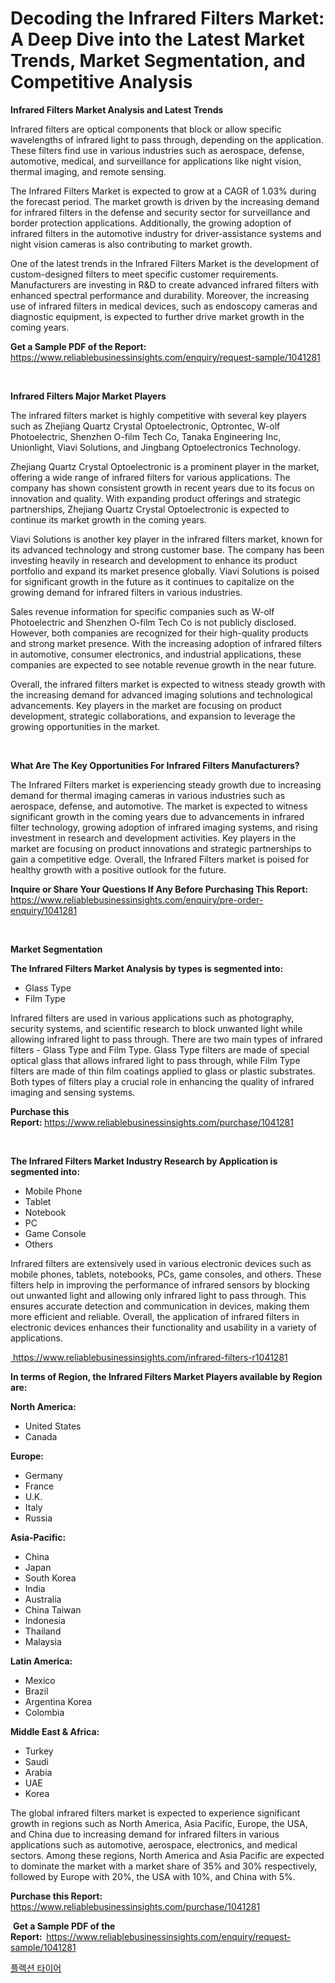 <p><h1>Decoding the Infrared Filters Market: A Deep Dive into the Latest Market Trends, Market Segmentation, and Competitive Analysis</h1></p><p><strong>Infrared Filters Market Analysis and Latest Trends</strong></p>
<p><p>Infrared filters are optical components that block or allow specific wavelengths of infrared light to pass through, depending on the application. These filters find use in various industries such as aerospace, defense, automotive, medical, and surveillance for applications like night vision, thermal imaging, and remote sensing.</p><p>The Infrared Filters Market is expected to grow at a CAGR of 1.03% during the forecast period. The market growth is driven by the increasing demand for infrared filters in the defense and security sector for surveillance and border protection applications. Additionally, the growing adoption of infrared filters in the automotive industry for driver-assistance systems and night vision cameras is also contributing to market growth.</p><p>One of the latest trends in the Infrared Filters Market is the development of custom-designed filters to meet specific customer requirements. Manufacturers are investing in R&D to create advanced infrared filters with enhanced spectral performance and durability. Moreover, the increasing use of infrared filters in medical devices, such as endoscopy cameras and diagnostic equipment, is expected to further drive market growth in the coming years.</p></p>
<p><strong>Get a Sample PDF of the Report:&nbsp;</strong> <a href="https://www.reliablebusinessinsights.com/enquiry/request-sample/1041281">https://www.reliablebusinessinsights.com/enquiry/request-sample/1041281</a></p>
<p>&nbsp;</p>
<p><strong>Infrared Filters Major Market Players</strong></p>
<p><p>The infrared filters market is highly competitive with several key players such as Zhejiang Quartz Crystal Optoelectronic, Optrontec, W-olf Photoelectric, Shenzhen O-film Tech Co, Tanaka Engineering Inc, Unionlight, Viavi Solutions, and Jingbang Optoelectronics Technology.</p><p>Zhejiang Quartz Crystal Optoelectronic is a prominent player in the market, offering a wide range of infrared filters for various applications. The company has shown consistent growth in recent years due to its focus on innovation and quality. With expanding product offerings and strategic partnerships, Zhejiang Quartz Crystal Optoelectronic is expected to continue its market growth in the coming years.</p><p>Viavi Solutions is another key player in the infrared filters market, known for its advanced technology and strong customer base. The company has been investing heavily in research and development to enhance its product portfolio and expand its market presence globally. Viavi Solutions is poised for significant growth in the future as it continues to capitalize on the growing demand for infrared filters in various industries.</p><p>Sales revenue information for specific companies such as W-olf Photoelectric and Shenzhen O-film Tech Co is not publicly disclosed. However, both companies are recognized for their high-quality products and strong market presence. With the increasing adoption of infrared filters in automotive, consumer electronics, and industrial applications, these companies are expected to see notable revenue growth in the near future.</p><p>Overall, the infrared filters market is expected to witness steady growth with the increasing demand for advanced imaging solutions and technological advancements. Key players in the market are focusing on product development, strategic collaborations, and expansion to leverage the growing opportunities in the market.</p></p>
<p>&nbsp;</p>
<p><strong>What Are The Key Opportunities For Infrared Filters Manufacturers?</strong></p>
<p><p>The Infrared Filters market is experiencing steady growth due to increasing demand for thermal imaging cameras in various industries such as aerospace, defense, and automotive. The market is expected to witness significant growth in the coming years due to advancements in infrared filter technology, growing adoption of infrared imaging systems, and rising investment in research and development activities. Key players in the market are focusing on product innovations and strategic partnerships to gain a competitive edge. Overall, the Infrared Filters market is poised for healthy growth with a positive outlook for the future.</p></p>
<p><strong>Inquire or Share Your Questions If Any Before Purchasing This Report:</strong> <a href="https://www.reliablebusinessinsights.com/enquiry/pre-order-enquiry/1041281">https://www.reliablebusinessinsights.com/enquiry/pre-order-enquiry/1041281</a></p>
<p>&nbsp;</p>
<p><strong>Market Segmentation</strong></p>
<p><strong>The Infrared Filters Market Analysis by types is segmented into:</strong></p>
<p><ul><li>Glass Type</li><li>Film Type</li></ul></p>
<p><p>Infrared filters are used in various applications such as photography, security systems, and scientific research to block unwanted light while allowing infrared light to pass through. There are two main types of infrared filters - Glass Type and Film Type. Glass Type filters are made of special optical glass that allows infrared light to pass through, while Film Type filters are made of thin film coatings applied to glass or plastic substrates. Both types of filters play a crucial role in enhancing the quality of infrared imaging and sensing systems.</p></p>
<p><strong>Purchase this Report:&nbsp;</strong><a href="https://www.reliablebusinessinsights.com/purchase/1041281">https://www.reliablebusinessinsights.com/purchase/1041281</a></p>
<p>&nbsp;</p>
<p><strong>The Infrared Filters Market Industry Research by Application is segmented into:</strong></p>
<p><ul><li>Mobile Phone</li><li>Tablet</li><li>Notebook</li><li>PC</li><li>Game Console</li><li>Others</li></ul></p>
<p><p>Infrared filters are extensively used in various electronic devices such as mobile phones, tablets, notebooks, PCs, game consoles, and others. These filters help in improving the performance of infrared sensors by blocking out unwanted light and allowing only infrared light to pass through. This ensures accurate detection and communication in devices, making them more efficient and reliable. Overall, the application of infrared filters in electronic devices enhances their functionality and usability in a variety of applications.</p></p>
<p><a href="https://www.reliablebusinessinsights.com/infrared-filters-r1041281">&nbsp;https://www.reliablebusinessinsights.com/infrared-filters-r1041281</a></p>
<p><strong>In terms of Region, the Infrared Filters Market Players available by Region are:</strong></p>
<p>
    <p> <strong> North America: </strong>
        <ul>
            <li>United States</li>
            <li>Canada</li>
        </ul>
        </p> 
    <p> <strong> Europe: </strong>
        <ul>
            <li>Germany</li>
            <li>France</li>
            <li>U.K.</li>
            <li>Italy</li>
            <li>Russia</li>
        </ul>
        </p> 
    <p> <strong> Asia-Pacific: </strong>
        <ul>
            <li>China</li>
            <li>Japan</li>
            <li>South Korea</li>
            <li>India</li>
            <li>Australia</li>
            <li>China Taiwan</li>
            <li>Indonesia</li>
            <li>Thailand</li>
            <li>Malaysia</li>
        </ul>
        </p> 
    <p> <strong> Latin America: </strong>
        <ul>
            <li>Mexico</li>
            <li>Brazil</li>
            <li>Argentina Korea</li>
            <li>Colombia</li>
        </ul>
        </p> 
    <p> <strong> Middle East & Africa: </strong>
        <ul>
            <li>Turkey</li>
            <li>Saudi</li>
            <li>Arabia</li>
            <li>UAE</li>
            <li>Korea</li>
        </ul>
    </p>
    </p>
<p><p>The global infrared filters market is expected to experience significant growth in regions such as North America, Asia Pacific, Europe, the USA, and China due to increasing demand for infrared filters in various applications such as automotive, aerospace, electronics, and medical sectors. Among these regions, North America and Asia Pacific are expected to dominate the market with a market share of 35% and 30% respectively, followed by Europe with 20%, the USA with 10%, and China with 5%.</p></p>
<p><strong>Purchase this Report: </strong><a href="https://www.reliablebusinessinsights.com/purchase/1041281">https://www.reliablebusinessinsights.com/purchase/1041281</a></p>
<p>&nbsp;<strong>Get a Sample PDF of the Report:&nbsp;&nbsp;</strong><a href="https://www.reliablebusinessinsights.com/enquiry/request-sample/1041281">https://www.reliablebusinessinsights.com/enquiry/request-sample/1041281</a></p>
<p><strong></strong></p>
<p><p><a href="https://github.com/garnett961902/Market-Research-Report-List-1/blob/main/4699908154614.md">플렉션 타이어</a></p></p>